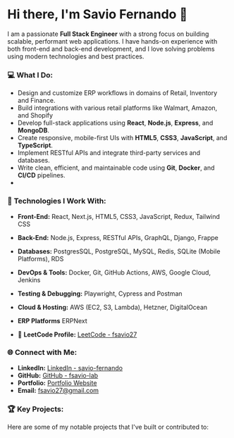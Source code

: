 # Hi there, I'm Savio Fernando 👋

I am a passionate **Full Stack Engineer** with a strong focus on building scalable, performant web applications. I have hands-on experience with both front-end and back-end development, and I love solving problems using modern technologies and best practices.

### 💻 **What I Do:**

- Design and customize ERP workflows in domains of Retail, Inventory and Finance.
- Build integrations with various retail platforms like Walmart, Amazon, and Shopify
- Develop full-stack applications using **React**, **Node.js**, **Express**, and **MongoDB**.
- Create responsive, mobile-first UIs with **HTML5**, **CSS3**, **JavaScript**, and **TypeScript**.
- Implement RESTful APIs and integrate third-party services and databases.
- Write clean, efficient, and maintainable code using **Git**, **Docker**, and **CI/CD** pipelines.
- 

### 🚀 **Technologies I Work With:**
- **Front-End:** React, Next.js, HTML5, CSS3, JavaScript, Redux, Tailwind CSS
- **Back-End:** Node.js, Express, RESTful APIs, GraphQL, Django, Frappe
- **Databases:** PostgresSQL, PostgreSQL, MySQL, Redis, SQLite (Mobile Platforms), RDS
- **DevOps & Tools:** Docker, Git, GitHub Actions, AWS, Google Cloud, Jenkins
- **Testing & Debugging:** Playwright, Cypress and Postman
- **Cloud & Hosting:** AWS (EC2, S3, Lambda), Hetzner, DigitalOcean
- **ERP Platforms** ERPNext


- 🌟 **LeetCode Profile:** [LeetCode - fsavio27](https://leetcode.com/u/fsavio27/)

### 🌐 **Connect with Me:**
- **LinkedIn:** [LinkedIn - savio-fernando](https://www.linkedin.com/in/savio-fernando)
- **GitHub:** [GitHub - fsavio-lab](https://github.com/fsavio-lab)
- **Portfolio:** [Portfolio Website](https://fsavio-lab.github.io/)
- **Email:** [fsavio27@gmail.com](mailto:fsavio27@gmail.com)

### 🏆 **Key Projects:**
Here are some of my notable projects that I've built or contributed to:


